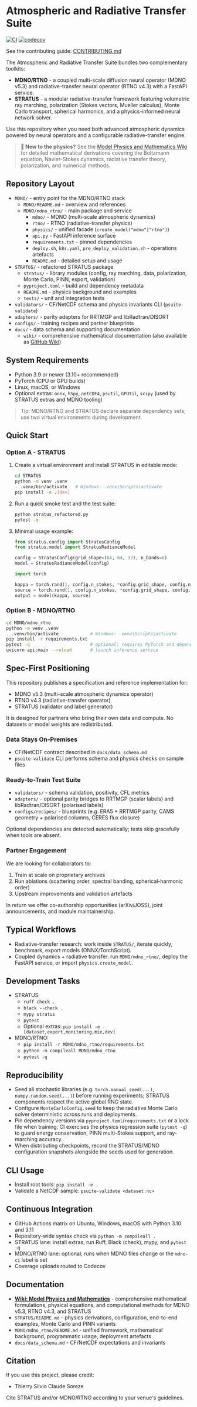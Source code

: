 # Atmospheric and Radiative Transfer Suite

[![CI](https://github.com/tsor/atmospheric-radiative-transfer-suite/actions/workflows/ci.yml/badge.svg)](https://github.com/tsor/atmospheric-radiative-transfer-suite/actions/workflows/ci.yml)
[![codecov](https://codecov.io/gh/tsor/atmospheric-radiative-transfer-suite/branch/main/graph/badge.svg)](https://codecov.io/gh/tsor/atmospheric-radiative-transfer-suite)

See the contributing guide: [CONTRIBUTING.md](CONTRIBUTING.md)

The Atmospheric and Radiative Transfer Suite bundles two complementary toolkits:

- **MDNO/RTNO** - a coupled multi-scale diffusion neural operator (MDNO v5.3) and radiative-transfer neural operator (RTNO v4.3) with a FastAPI service.
- **STRATUS** - a modular radiative-transfer framework featuring volumetric ray marching, polarization (Stokes vectors, Mueller calculus), Monte Carlo transport, spherical harmonics, and a physics-informed neural network solver.

Use this repository when you need both advanced atmospheric dynamics powered by neural operators and a configurable radiative-transfer engine.

> **📖 New to the physics?** See the [Model Physics and Mathematics Wiki](../../wiki/Model-Physics-and-Mathematics) for detailed mathematical derivations covering the Boltzmann equation, Navier-Stokes dynamics, radiative transfer theory, polarization, and numerical methods.

## Repository Layout

- `MDNO/` - entry point for the MDNO/RTNO stack
  - `MDNO/README.md` - overview and references
  - `MDNO/mdno_rtno/` - main package and service
    - `mdno/` - MDNO (multi-scale atmospheric dynamics)
    - `rtno/` - RTNO (radiative-transfer physics)
    - `physics/` - unified facade (`create_model("mdno"|"rtno")`)
    - `api.py` - FastAPI inference surface
    - `requirements.txt` - pinned dependencies
    - `deploy.sh`, `k8s.yaml`, `pre_deploy_validation.sh` - operations artefacts
    - `README.md` - detailed setup and usage
- `STRATUS/` - refactored STRATUS package
  - `stratus/` - library modules (config, ray marching, data, polarization, Monte Carlo, PINN, export, validation)
  - `pyproject.toml` - build and dependency metadata
  - `README.md` - physics background and examples
  - `tests/` - unit and integration tests
- `validators/` - CF/NetCDF schema and physics invariants CLI (`psuite-validate`)
- `adapters/` - parity adapters for RRTMGP and libRadtran/DISORT
- `configs/` - training recipes and partner blueprints
- `docs/` - data schema and supporting documentation
  - `wiki/` - comprehensive mathematical documentation (also available as [GitHub Wiki](../../wiki))

## System Requirements

- Python 3.9 or newer (3.10+ recommended)
- PyTorch (CPU or GPU builds)
- Linux, macOS, or Windows
- Optional extras: `onnx`, `h5py`, `netCDF4`, `psutil`, `GPUtil`, `scipy` (used by STRATUS extras and MDNO tooling)

> Tip: MDNO/RTNO and STRATUS declare separate dependency sets; use two virtual environments during development.

## Quick Start

### Option A - STRATUS

1. Create a virtual environment and install STRATUS in editable mode:

   ```bash
   cd STRATUS
   python -m venv .venv
   . .venv/bin/activate   # Windows: .venv\Scripts\activate
   pip install -e .[dev]
   ```

2. Run a quick smoke test and the test suite:

   ```bash
   python stratus_refactored.py
   pytest -q
   ```

3. Minimal usage example:

   ```python
   from stratus.config import StratusConfig
   from stratus.model import StratusRadianceModel

   config = StratusConfig(grid_shape=(64, 64, 32), n_bands=8)
   model = StratusRadianceModel(config)

   import torch

   kappa = torch.rand(1, config.n_stokes, *config.grid_shape, config.n_bands)
   source = torch.rand(1, config.n_stokes, *config.grid_shape, config.n_bands)
   output = model(kappa, source)
   ```

### Option B - MDNO/RTNO

```bash
cd MDNO/mdno_rtno
python -m venv .venv
. .venv/bin/activate            # Windows: .venv\Scripts\activate
pip install -r requirements.txt
pytest -q                       # optional: requires PyTorch and dependencies
uvicorn api:main --reload       # launch inference service
```

## Spec-First Positioning

This repository publishes a specification and reference implementation for:

- MDNO v5.3 (multi-scale atmospheric dynamics operator)
- RTNO v4.3 (radiative-transfer operator)
- STRATUS (validator and label generator)

It is designed for partners who bring their own data and compute. No datasets or model weights are redistributed.

### Data Stays On-Premises

- CF/NetCDF contract described in `docs/data_schema.md`
- `psuite-validate` CLI performs schema and physics checks on sample files

### Ready-to-Train Test Suite

- `validators/` - schema validation, positivity, CFL metrics
- `adapters/` - optional parity bridges to RRTMGP (scalar labels) and libRadtran/DISORT (polarised labels)
- `configs/recipes/` - blueprints (e.g. ERA5 + RRTMGP parity, CAMS geometry + polarised columns, CERES flux closure)

Optional dependencies are detected automatically; tests skip gracefully when tools are absent.

### Partner Engagement

We are looking for collaborators to:

1. Train at scale on proprietary archives
2. Run ablations (scattering order, spectral banding, spherical-harmonic order)
3. Upstream improvements and validation artefacts

In return we offer co-authorship opportunities (arXiv/JOSS), joint announcements, and module maintainership.

## Typical Workflows

- Radiative-transfer research: work inside `STRATUS/`, iterate quickly, benchmark, export models (ONNX/TorchScript).
- Coupled dynamics + radiative transfer: run `MDNO/mdno_rtno/`, deploy the FastAPI service, or import `physics.create_model`.

## Development Tasks

- STRATUS:
  - `ruff check .`
  - `black --check .`
  - `mypy stratus`
  - `pytest`
  - Optional extras: `pip install -e .[dataset,export,monitoring,mie,dev]`
- MDNO/RTNO:
  - `pip install -r MDNO/mdno_rtno/requirements.txt`
  - `python -m compileall MDNO/mdno_rtno`
  - `pytest -q`

## Reproducibility

- Seed all stochastic libraries (e.g. `torch.manual_seed(...)`, `numpy.random.seed(...)`) before running experiments; STRATUS components respect the active global RNG state.
- Configure `MonteCarloConfig.seed` to keep the radiative Monte Carlo solver deterministic across runs and deployments.
- Pin dependency versions via `pyproject.toml`/`requirements.txt` or a lock file when training; CI exercises the physics regression suite (`pytest -q`) to guard energy conservation, PINN multi-Stokes support, and ray-marching accuracy.
- When distributing checkpoints, record the STRATUS/MDNO configuration snapshots alongside the seeds used for generation.

## CLI Usage

- Install root tools: `pip install -e .`
- Validate a NetCDF sample: `psuite-validate <dataset.nc>`

## Continuous Integration

- GitHub Actions matrix on Ubuntu, Windows, macOS with Python 3.10 and 3.11
- Repository-wide syntax check via `python -m compileall .`
- STRATUS lane: install extras, run Ruff, Black (check), mypy, and `pytest -q`
- MDNO/RTNO lane: optional; runs when MDNO files change or the `mdno-ci` label is set
- Coverage uploads routed to Codecov

## Documentation

- **[Wiki: Model Physics and Mathematics](../../wiki/Model-Physics-and-Mathematics)** - comprehensive mathematical formulations, physical equations, and computational methods for MDNO v5.3, RTNO v4.3, and STRATUS
- `STRATUS/README.md` - physics derivations, configuration, end-to-end examples, Monte Carlo and PINN variants
- `MDNO/mdno_rtno/README.md` - unified framework, mathematical background, programmatic usage, deployment artefacts
- `docs/data_schema.md` - CF/NetCDF expectations and invariants

## Citation

If you use this project, please credit:

- Thierry Silvio Claude Soreze

Cite STRATUS and/or MDNO/RTNO according to your venue's guidelines.


